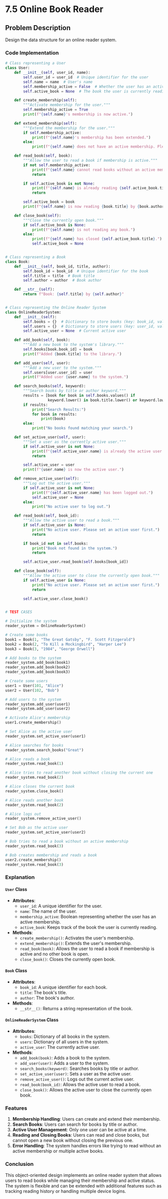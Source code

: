 # 7.5 Online Book Reader

## Problem Description
Design the data structure for an online reader system.

### Code Implementation

```python
# Class representing a User
class User:
    def __init__(self, user_id, name):
        self.user_id = user_id  # Unique identifier for the user
        self.name = name  # User's name
        self.membership_active = False  # Whether the user has an active membership
        self.active_book = None  # The book the user is currently reading

    def create_membership(self):
        """Activate membership for the user."""
        self.membership_active = True
        print(f"{self.name}'s membership is now active.")

    def extend_membership(self):
        """Extend the membership for the user."""
        if self.membership_active:
            print(f"{self.name}'s membership has been extended.")
        else:
            print(f"{self.name} does not have an active membership. Please activate first.")

    def read_book(self, book):
        """Allow the user to read a book if membership is active."""
        if not self.membership_active:
            print(f"{self.name} cannot read books without an active membership.")
            return

        if self.active_book is not None:
            print(f"{self.name} is already reading {self.active_book.title}. Please close it before opening another.")
            return

        self.active_book = book
        print(f"{self.name} is now reading {book.title} by {book.author}.")

    def close_book(self):
        """Close the currently open book."""
        if self.active_book is None:
            print(f"{self.name} is not reading any book.")
        else:
            print(f"{self.name} has closed {self.active_book.title}.")
            self.active_book = None


# Class representing a Book
class Book:
    def __init__(self, book_id, title, author):
        self.book_id = book_id  # Unique identifier for the book
        self.title = title  # Book title
        self.author = author  # Book author

    def __str__(self):
        return f"Book: {self.title} by {self.author}"


# Class representing the Online Reader System
class OnlineReaderSystem:
    def __init__(self):
        self.books = {}  # Dictionary to store books (key: book_id, value: book object)
        self.users = {}  # Dictionary to store users (key: user_id, value: user object)
        self.active_user = None  # Current active user

    def add_book(self, book):
        """Add a new book to the system's library."""
        self.books[book.book_id] = book
        print(f"Added {book.title} to the library.")

    def add_user(self, user):
        """Add a new user to the system."""
        self.users[user.user_id] = user
        print(f"Added user {user.name} to the system.")

    def search_books(self, keyword):
        """Search books by title or author keyword."""
        results = [book for book in self.books.values() if
                   keyword.lower() in book.title.lower() or keyword.lower() in book.author.lower()]
        if results:
            print("Search Results:")
            for book in results:
                print(book)
        else:
            print("No books found matching your search.")

    def set_active_user(self, user):
        """Set a user as the currently active user."""
        if self.active_user is not None:
            print(f"{self.active_user.name} is already the active user. Please log them out first.")
            return

        self.active_user = user
        print(f"{user.name} is now the active user.")

    def remove_active_user(self):
        """Log out the active user."""
        if self.active_user is not None:
            print(f"{self.active_user.name} has been logged out.")
            self.active_user = None
        else:
            print("No active user to log out.")

    def read_book(self, book_id):
        """Allow the active user to read a book."""
        if self.active_user is None:
            print("No active user. Please set an active user first.")
            return

        if book_id not in self.books:
            print("Book not found in the system.")
            return

        self.active_user.read_book(self.books[book_id])

    def close_book(self):
        """Allow the active user to close the currently open book."""
        if self.active_user is None:
            print("No active user. Please set an active user first.")
            return

        self.active_user.close_book()


# TEST CASES

# Initialize the system
reader_system = OnlineReaderSystem()

# Create some books
book1 = Book(1, "The Great Gatsby", "F. Scott Fitzgerald")
book2 = Book(2, "To Kill a Mockingbird", "Harper Lee")
book3 = Book(3, "1984", "George Orwell")

# Add books to the system
reader_system.add_book(book1)
reader_system.add_book(book2)
reader_system.add_book(book3)

# Create some users
user1 = User(101, "Alice")
user2 = User(102, "Bob")

# Add users to the system
reader_system.add_user(user1)
reader_system.add_user(user2)

# Activate Alice's membership
user1.create_membership()

# Set Alice as the active user
reader_system.set_active_user(user1)

# Alice searches for books
reader_system.search_books("Great")

# Alice reads a book
reader_system.read_book(1)

# Alice tries to read another book without closing the current one
reader_system.read_book(2)

# Alice closes the current book
reader_system.close_book()

# Alice reads another book
reader_system.read_book(2)

# Alice logs out
reader_system.remove_active_user()

# Set Bob as the active user
reader_system.set_active_user(user2)

# Bob tries to read a book without an active membership
reader_system.read_book(3)

# Bob creates membership and reads a book
user2.create_membership()
reader_system.read_book(3)
```

### Explanation

#### `User` Class
- **Attributes**:
  - `user_id`: A unique identifier for the user.
  - `name`: The name of the user.
  - `membership_active`: Boolean representing whether the user has an active membership.
  - `active_book`: Keeps track of the book the user is currently reading.
- **Methods**:
  - `create_membership()`: Activates the user's membership.
  - `extend_membership()`: Extends the user's membership.
  - `read_book(book)`: Allows the user to read a book if membership is active and no other book is open.
  - `close_book()`: Closes the currently open book.

#### `Book` Class
- **Attributes**:
  - `book_id`: A unique identifier for each book.
  - `title`: The book's title.
  - `author`: The book's author.
- **Methods**:
  - `__str__()`: Returns a string representation of the book.

#### `OnlineReaderSystem` Class
- **Attributes**:
  - `books`: Dictionary of all books in the system.
  - `users`: Dictionary of all users in the system.
  - `active_user`: The currently active user.
- **Methods**:
  - `add_book(book)`: Adds a book to the system.
  - `add_user(user)`: Adds a user to the system.
  - `search_books(keyword)`: Searches books by title or author.
  - `set_active_user(user)`: Sets a user as the active user.
  - `remove_active_user()`: Logs out the current active user.
  - `read_book(book_id)`: Allows the active user to read a book.
  - `close_book()`: Allows the active user to close the currently open book.

### Features
1. **Membership Handling**: Users can create and extend their membership.
2. **Search Books**: Users can search for books by title or author.
3. **Active User Management**: Only one user can be active at a time.
4. **Reading and Closing Books**: Users can read and close books, but cannot open a new book without closing the previous one.
5. **Error Handling**: The system handles errors like trying to read without an active membership or multiple active books.

### Conclusion
This object-oriented design implements an online reader system that allows users to read books while managing their membership and active status. 
The system is flexible and can be extended with additional features such as tracking reading history or handling multiple device logins.

